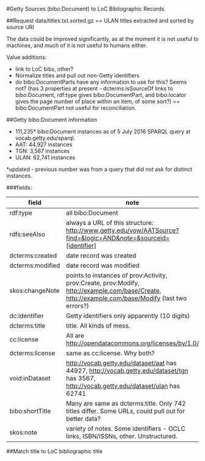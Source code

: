 #Getty Sources (bibo:Document) to LoC Bibliographic Records

##Request
data/titles.txt.sorted.gz == ULAN titles extracted and sorted by source URI

The data could be improved significantly, as at the moment it is not useful to machines, and much of it is not useful to humans either.

Value additions:
  - link to LoC bibs, other?
  - Normalize titles and pull out non-Getty identifiers
  - do bibo:DocumentParts have any information to use for this? Seems not? (has 3 properties at present - dcterms:isSourceOf links to bibo:Document, rdf:type gives bibo:DocumentPart, and bibo:locator gives the page number of place within an item, of some sort?) == bibo:DocumentPart not useful for reconciliation.

##Getty bibo:Document information

- 111,235* bibo:Document instances as of 5 July 2016 SPARQL query at vocab.getty.edu/sparql.
- AAT: 44,927 instances
- TGN: 3,567 instances
- ULAN: 62,741 instances

*updated - previous number was from a query that did not ask for distinct instances.

###fields:

| field | note|
| --- | --- |
| rdf:type | all bibo:Document |
| rdfs:seeAlso | always a URL of this structure: http://www.getty.edu/vow/AATSource?find=&logic=AND&note=&sourceid=[identifier] |
| dcterms:created | date record was created  |
| dcterms:modified | date record was modified  |
| skos:changeNote | points to instances of prov:Activity, prov:Create, prov:Modify, http://example.com/base/Create, http://example.com/base/Modify (last two errors?) |
| dc:identifier | Getty identifiers only apparently (10 digits) |
| dcterms:title | title. All kinds of mess. |
| cc:license | All are http://opendatacommons.org/licenses/by/1.0/ |
| dcterms:license | same as cc:license. Why both? |
| void:inDataset | http://vocab.getty.edu/dataset/aat	has 44927, http://vocab.getty.edu/dataset/tgn	has 3567, http://vocab.getty.edu/dataset/ulan	has 62741 |
| bibo:shortTitle | Many are same as dcterms:title. Only 742 titles differ. Some URLs, could pull out for better data? |
| skos:note | variety of notes. Some identifiers - OCLC links, ISBN/ISSNs, other. Unstructured. |

##Match title to LoC bibliographic title
